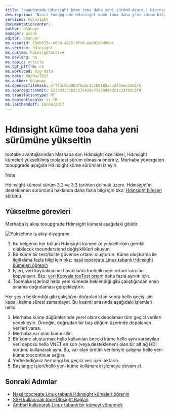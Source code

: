 ```yaml
---
title: "aaaUpgrade Hdınsight küme tooa daha yeni sürümü-Azure | Microsoft Docs"
description: "Nasıl tooUpgrade Hdınsight küme tooa daha yeni sürüm bilgi edinin."
services: hdinsight
documentationcenter: 
author: bhanupr
manager: asadk
editor: bhanupr
ms.assetid: 60eb573c-e639-4815-9fc6-ea8b106d8dbc
ms.service: hdinsight
ms.custom: hdinsightactive
ms.devlang: na
ms.topic: article
ms.tgt_pltfrm: na
ms.workload: big-data
ms.date: 04/04/2017
ms.author: bhanupr
ms.openlocfilehash: 5fff3c9bc88dfbcbc1ccb0188accdfbbec3a62f6
ms.sourcegitcommit: 523283cc1b3c37c428e77850964dc1c33742c5f0
ms.translationtype: MT
ms.contentlocale: tr-TR
ms.lasthandoff: 10/06/2017
---
```

# <a name="upgrade-hdinsight-cluster-tooa-newer-version"></a>Hdınsight küme tooa daha yeni sürümüne yükseltin
tootake avantajlarından Merhaba son Hdınsight özellikleri, Hdınsight kümeleri yükseltilmiş toolatest sürüm olmasını öneririz. Merhaba yönergeleri tooupgrade aşağıda Hdınsight küme sürümleri izleyin.

> [!NOTE]
> Hdınsight kümesi sürüm 3.2 ve 3.3 tarihten dolmak üzere. Hdınsight'ın desteklenen sürümünü hakkında daha fazla bilgi için bkz: [Hdınsight bileşen sürümü](hdinsight-component-versioning.md#supported-hdinsight-versions).
>
>

## <a name="upgrade-tasks"></a>Yükseltme görevleri
Merhaba iş akışı tooupgrade Hdınsight kümesi aşağıdaki gibidir.

![Yükseltme iş akışı diyagramı](./media/hdinsight-upgrade-cluster/upgrade-workflow.png)

1. Bu belgenin her bölüm Hdınsight kümenize yükseltirken gerekli olabilecek toounderstand değişiklikleri okuyun.
2. Bir küme bir test/kalite güvence ortamı oluşturun. Küme oluşturma ile ilgili daha fazla bilgi için bkz: [nasıl toocreate Linux tabanlı Hdınsight kümeleri öğrenin](hdinsight-hadoop-provision-linux-clusters.md)
3. İşleri, veri kaynakları ve havuzlarını toohello yeni ortam varolan kopyalayın. Bkz: [veri Kopyala tooTest ortam](hdinsight-migrate-from-windows-to-linux.md#copy-data-to-the-test-environment) daha fazla ayrıntı için.
4. Toomake işleriniz hello yeni kümede beklendiği gibi çalıştığından emin sınama doğrulaması gerçekleştirir.


Her şeyin beklendiği gibi çalıştığını doğruladıktan sonra hello geçiş için kapalı kalma süresi zamanlayın. Bu kesinti sırasında aşağıdaki işlemleri hello:

1.  Merhaba küme düğümlerinde yerel olarak depolanan tüm geçici verileri yedekleyin. Örneğin, doğrudan bir baş düğüm üzerinde depolanan verileri varsa.
2.  Merhaba var olan küme silin.
3.  Bir küme oluşturmak hello kullanılan önceki küme hello aynı varsayılan veri deposu hello VNET en son (veya desteklenen) olan bir alt ağ HDI sürümü kullanarak aynı. Bu, var olan üretim verileriyle çalışma hello yeni küme toocontinue sağlar.
4.  Yedeklediğiniz herhangi bir geçici veri içeri aktarın.
5.  Başlangıç işleri/hello yeni küme kullanarak işlemeye devam et.

## <a name="next-steps"></a>Sonraki Adımlar
* [Nasıl toocreate Linux tabanlı Hdınsight kümeleri öğrenin](hdinsight-hadoop-provision-linux-clusters.md)
* [SSH kullanarak tooHDInsight Bağlan](hdinsight-hadoop-linux-use-ssh-unix.md)
* [Ambari kullanarak Linux tabanlı bir kümeyi yönetmek](hdinsight-hadoop-manage-ambari.md)

